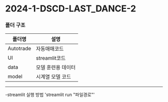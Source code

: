 # 2024-1-DSCD-LAST_DANCE-2

### 폴더 구조
|폴더명|설명|
|--------|--------|
|Autotrade|자동매매코드|
|UI|streamlit코드|
|data|모델 훈련용 데이터|
|model|시계열 모델 코드|
---
-streamlit 실행 방법
'streamlit run "파일경로"'
